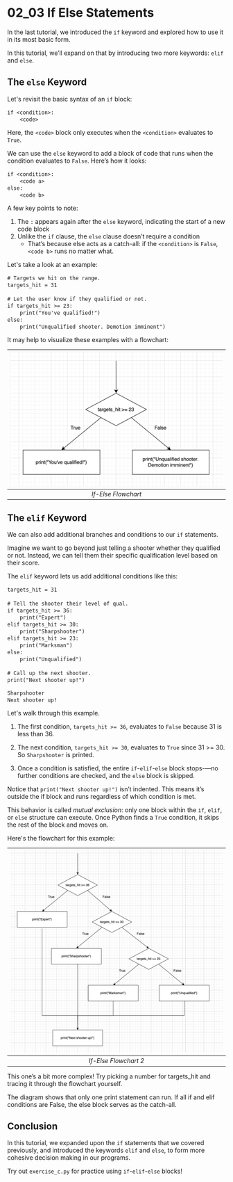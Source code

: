 # 02_03 If Else Statements

In the last tutorial, we introduced the `if` keyword and explored how to use it in its most basic form.

In this tutorial, we’ll expand on that by introducing two more keywords: `elif` and `else`.

## The `else` Keyword

Let's revisit the basic syntax of an `if` block:

```python3
if <condition>:
    <code>
```

Here, the `<code>` block only executes when the `<condition>` evaluates to `True`.

We can use the `else` keyword to add a block of code that runs when the condition evaluates to `False`. Here’s how it looks:

```python3
if <condition>:
    <code a>
else:
    <code b>
```

A few key points to note:

1. The `:` appears again after the `else` keyword, indicating the start of a new code block
2. Unlike the `if` clause, the `else` clause doesn’t require a condition
    - That’s because else acts as a catch-all: if the `<condition>` is `False`, `<code b>` runs no matter what.

Let's take a look at an example:

```python3
# Targets we hit on the range.
targets_hit = 31

# Let the user know if they qualified or not.
if targets_hit >= 23:
    print("You've qualified!")
else:
    print("Unqualified shooter. Demotion imminent")
```

It may help to visualize these examples with a flowchart:

| ![If Else](../../../imgs/02_03_IfElse1.png) |
| :--: |
| _If-Else Flowchart_ |

## The `elif` Keyword

We can also add additional branches and conditions to our `if` statements.

Imagine we want to go beyond just telling a shooter whether they qualified or not. Instead, we can tell them their specific qualification level based on their score.

The `elif` keyword lets us add additional conditions like this:

```python3
targets_hit = 31

# Tell the shooter their level of qual.
if targets_hit >= 36:
    print("Expert")
elif targets_hit >= 30:
    print("Sharpshooter")
elif targets_hit >= 23:
    print("Marksman")
else:
    print("Unqualified")

# Call up the next shooter.
print("Next shooter up!")
```
```
Sharpshooter
Next shooter up!
```

Let's walk through this example.

1. The first condition, `targets_hit >= 36`, evaluates to `False` because 31 is less than 36.

2. The next condition, `targets_hit >= 30`, evaluates to `True` since 31 >= 30. So `Sharpshooter` is printed.

3. Once a condition is satisfied, the entire `if`-`elif`-`else` block stops-—no further conditions are checked, and the `else` block is skipped.

Notice that `print("Next shooter up!")` isn’t indented. This means it’s outside the if block and runs regardless of which condition is met.

This behavior is called _mutual exclusion_: only one block within the `if`, `elif`, or `else` structure can execute. Once Python finds a `True` condition, it skips the rest of the block and moves on.

Here's the flowchart for this example:

| ![If Else](../../../imgs/02_03_IfElse2.png) |
| :--: |
| _If-Else Flowchart 2_ |

This one’s a bit more complex! Try picking a number for targets_hit and tracing it through the flowchart yourself.

The diagram shows that only one print statement can run. If all if and elif conditions are False, the else block serves as the catch-all.

## Conclusion

In this tutorial, we expanded upon the `if` statements that we covered previously, and introduced the keywords `elif` and `else`, to form more cohesive decision making in our programs.

Try out `exercise_c.py` for practice using `if`-`elif`-`else` blocks!

